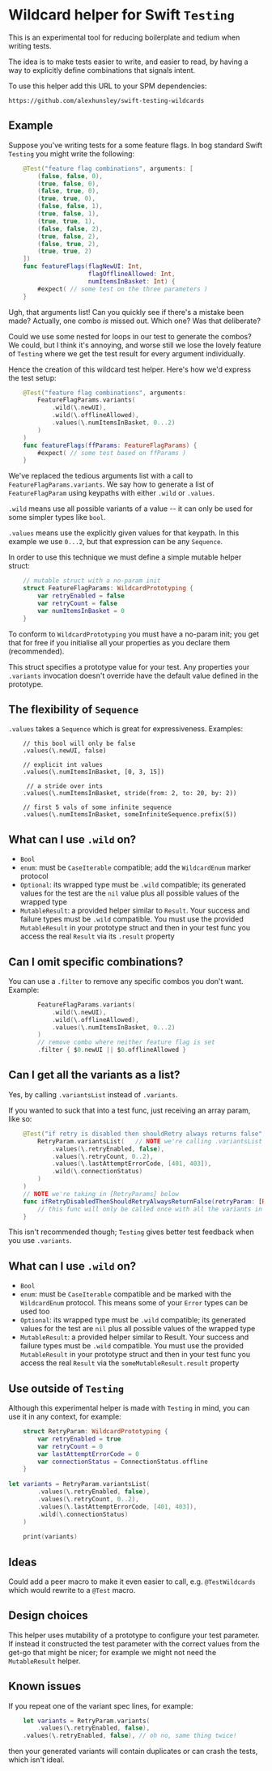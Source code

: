 
# Wildcard helper for Swift `Testing`

This is an experimental tool for reducing boilerplate and tedium when writing tests.

The idea is to make tests easier to write, and easier to read, by having a way to explicitly define combinations that signals intent.

To use this helper add this URL to your SPM dependencies:

```
https://github.com/alexhunsley/swift-testing-wildcards
```

## Example

Suppose you've writing tests for a some feature flags. In bog standard Swift `Testing` you might write the following:

```swift
    @Test("feature flag combinations", arguments: [
        (false, false, 0),
        (true, false, 0),
        (false, true, 0),
        (true, true, 0),
        (false, false, 1),
        (true, false, 1),
        (true, true, 1),
        (false, false, 2),
        (true, false, 2),
        (false, true, 2),
        (true, true, 2)
    ])
    func featureFlags(flagNewUI: Int,
                      flagOfflineAllowed: Int,
                      numItemsInBasket: Int) {
        #expect( // some test on the three parameters )
    }
```

Ugh, that arguments list! Can you quickly see if there's a mistake been made? Actually, one combo *is* missed out. Which one? Was that deliberate?

Could we use some nested for loops in our test to generate the combos? We could, but I think it's annoying, and worse still we lose the lovely feature of `Testing` where we get the test result for every argument individually.

Hence the creation of this wildcard test helper. Here's how we'd express the test setup:

```swift
    @Test("feature flag combinations", arguments:
        FeatureFlagParams.variants(
            .wild(\.newUI),
            .wild(\.offlineAllowed), 
            .values(\.numItemsInBasket, 0...2)
        )
    )
    func featureFlags(ffParams: FeatureFlagParams) {
        #expect( // some test based on ffParams )
    }
```

We've replaced the tedious arguments list with a call to `FeatureFlagParams.variants`. We say how to generate a list of `FeatureFlagParam` using keypaths with either `.wild` or `.values`.

`.wild` means use all possible variants of a value -- it can only be used for some simpler types like `bool`.

`.values` means use the explicitly given values for that keypath. In this example we use `0...2`, but that expression can be any `Sequence`.

In order to use this technique we must define a simple mutable helper struct:

```swift
    // mutable struct with a no-param init
    struct FeatureFlagParams: WildcardPrototyping {
        var retryEnabled = false
        var retryCount = false
        var numItemsInBasket = 0
    }
```

To conform to `WildcardPrototyping` you must have a no-param init; you get that for free if you initialise all your properties as you declare them (recommended).

This struct specifies a prototype value for your test. Any properties your `.variants` invocation doesn't override have the default value defined in the prototype.

## The flexibility of `Sequence`

`.values` takes a `Sequence` which is great for expressiveness. Examples:

```
    // this bool will only be false
    .values(\.newUI, false)

    // explicit int values
    .values(\.numItemsInBasket, [0, 3, 15])
 
     // a stride over ints
    .values(\.numItemsInBasket, stride(from: 2, to: 20, by: 2))
    
    // first 5 vals of some infinite sequence
    .values(\.numItemsInBasket, someInfiniteSequence.prefix(5))
```

## What can I use `.wild` on?

* `Bool`
* `enum`: must be `CaseIterable` compatible; add the `WildcardEnum` marker protocol
* `Optional`: its wrapped type must be `.wild` compatible; its generated values for the test are the `nil` value plus all possible values of the wrapped type
* `MutableResult`: a provided helper similar to `Result`. Your success and failure types must be `.wild` compatible. You must use the provided `MutableResult` in your prototype struct and then in your test func you access the real `Result` via its `.result` property

## Can I omit specific combinations?

You can use a `.filter` to remove any specific combos you don't want. Example:

```swift
        FeatureFlagParams.variants(
            .wild(\.newUI),
            .wild(\.offlineAllowed), 
            .values(\.numItemsInBasket, 0...2)
        )
        // remove combo where neither feature flag is set
        .filter { $0.newUI || $0.offlineAllowed }
```

## Can I get all the variants as a list?

Yes, by calling `.variantsList` instead of `.variants`.

If you wanted to suck that into a test func, just receiving an array param, like so:

```swift
    @Test("if retry is disabled then shouldRetry always returns false", arguments:
        RetryParam.variantsList(   // NOTE we're calling .variantsList here
            .values(\.retryEnabled, false),
            .values(\.retryCount, 0..2),
            .values(\.lastAttemptErrorCode, [401, 403]),
            .wild(\.connectionStatus)
        )
    )
    // NOTE we're taking in [RetryParams] below
    func ifRetryDisabledThenShouldRetryAlwaysReturnFalse(retryParam: [RetryParam]) {
        // this func will only be called once with all the variants in a list
    }
```

This isn't recommended though; `Testing` gives better test feedback when you use `.variants`.

## What can I use `.wild` on?
* `Bool`
* `enum`: must be `CaseIterable` compatible and be marked with the `WildcardEnum` protocol. This means some of your `Error` types can be used too 
* `Optional`: its wrapped type must be `.wild` compatible; its generated values for the test are `nil` plus all possible values of the wrapped type
* `MutableResult`: a provided helper similar to Result. Your success and failure types must be `.wild` compatible. You must use the provided `MutableResult` in your prototype struct and then in your test func you access the real `Result` via the `someMutableResult.result` property
## Use outside of `Testing`

Although this experimental helper is made with `Testing` in mind, you can use it in any context, for example:

```swift
    struct RetryParam: WildcardPrototyping {
        var retryEnabled = true
        var retryCount = 0
        var lastAttemptErrorCode = 0
        var connectionStatus = ConnectionStatus.offline
    }
    
let variants = RetryParam.variantsList(
        .values(\.retryEnabled, false),
        .values(\.retryCount, 0..2),
        .values(\.lastAttemptErrorCode, [401, 403]),
        .wild(\.connectionStatus)
    )
    
    print(variants)
```

## Ideas

Could add a peer macro to make it even easier to call, e.g. `@TestWildcards` which would rewrite to a `@Test` macro.


## Design choices

This helper uses mutability of a prototype to configure your test parameter. If instead it constructed the test parameter with the correct values from the get-go that might be nicer; for example we might not need the `MutableResult` helper.

## Known issues

If you repeat one of the variant spec lines, for example:

```swift
    let variants = RetryParam.variants(
        .values(\.retryEnabled, false),
    .values(\.retryEnabled, false), // oh no, same thing twice!
```

then your generated variants will contain duplicates or can crash the tests, which isn't ideal.

<!-- * `OptionSet` -->

<!--

## Ideas

* truth table outputter that makes a string with table containing all input variants and the result (it would be given some func to get that result)

## ResultTypes

Hasn't been made into invariant thing because it's immutable and currently this whole thing works via mutability.
Workaround: use the provided MutableResultType and then call .result on it in the test to get the actual ResultType.

    //    @Test
    //    func resultTypes() {
    //        typealias MyResult = Result<Bool, SomeError>
    //        // Results aren't mutable! Guess we could built something to instantiate it, but... meh
    //        let base = MyResult.success(true)
    //    }



### scratch

```
// thoughts:
//
// * one potential issue is that we mutate the prototype, so you need a mutable object.
//   but the code you're testing might well take an immutable type.
//
//   But this tool is meant for driving Testing test cases, where you will
//   probably construct the real type from it; so I think this mutable aspect is ok.
```

-->
